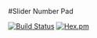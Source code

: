 #Slider Number Pad

[![Build Status](https://travis-ci.org/amithgc/SliderNumPad.svg?branch=master)](https://travis-ci.org/amithgc/SliderNumPad) 
[![Hex.pm](https://img.shields.io/hexpm/l/plug.svg)](https://github.com/amithgc/SliderNumPad/blob/master/LICENSE.txt)
